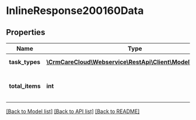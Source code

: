 # InlineResponse200160Data

## Properties
Name | Type | Description | Notes
------------ | ------------- | ------------- | -------------
**task_types** | [**\CrmCareCloud\Webservice\RestApi\Client\Model\TaskType[]**](TaskType.md) | List of all task types. | [optional] 
**total_items** | **int** | The number of all found task types. | [optional] 

[[Back to Model list]](../../README.md#documentation-for-models) [[Back to API list]](../../README.md#documentation-for-api-endpoints) [[Back to README]](../../README.md)


